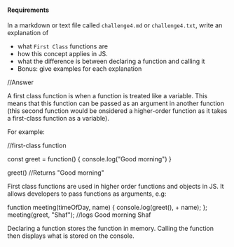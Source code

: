 #### Requirements
In a markdown or text file called `challenge4.md` or `challenge4.txt`, write an explanation of
- what `First Class` functions are
- how this concept applies in JS.
- what the difference is between declaring a function and calling it
- Bonus: give examples for each explanation

//Answer

A first class function is when a function is treated like a variable. This means that this function can be passed as an argument in another function (this second function would be onsidered a higher-order function as it takes a first-class function as a variable). 

For example: 

//first-class function

const greet = function() {
    console.log("Good morning")
}

greet() //Returns "Good morning"

First class functions are used in higher order functions and objects in JS. It allows developers to pass functions as arguments, e.g: 

function meeting(timeOfDay, name) {
    console.log(greet(), + name);
}; 
meeting(greet, "Shaf"); //logs Good morning Shaf

Declaring a function stores the function in memory. Calling the function then displays what is stored on the console. 